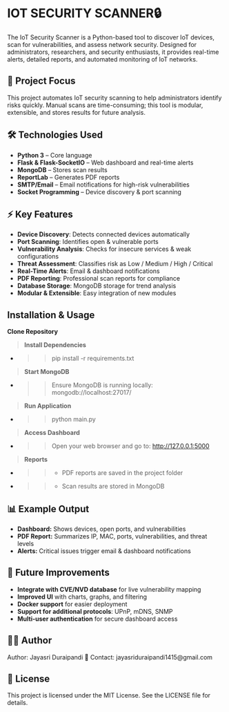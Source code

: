 <h1>IOT SECURITY SCANNER🔒</h1> 

The IoT Security Scanner is a Python-based tool to discover IoT devices, scan for vulnerabilities, and assess network security. Designed for administrators, researchers, and security enthusiasts, it provides real-time alerts, detailed reports, and automated monitoring of IoT networks.

<h2>📌 Project Focus</h2>
This project automates IoT security scanning to help administrators identify risks quickly. Manual scans are time-consuming; this tool is modular, extensible, and stores results for future analysis.

<h2>🛠 Technologies Used</h2>

- **Python 3** – Core language  
- **Flask & Flask-SocketIO** – Web dashboard and real-time alerts  
- **MongoDB** – Stores scan results  
- **ReportLab** – Generates PDF reports  
- **SMTP/Email** – Email notifications for high-risk vulnerabilities  
- **Socket Programming** – Device discovery & port scanning

<h2>⚡ Key Features</h2>

- **Device Discovery**: Detects connected devices automatically  
- **Port Scanning**: Identifies open & vulnerable ports  
- **Vulnerability Analysis**: Checks for insecure services & weak configurations  
- **Threat Assessment**: Classifies risk as Low / Medium / High / Critical  
- **Real-Time Alerts**: Email & dashboard notifications  
- **PDF Reporting**: Professional scan reports for compliance  
- **Database Storage**: MongoDB storage for trend analysis  
- **Modular & Extensible**: Easy integration of new modules

## Installation & Usage


 **Clone Repository**
> **Install Dependencies**
- >> pip install -r requirements.txt
>**Start MongoDB**
- >> Ensure MongoDB is running locally: mongodb://localhost:27017/
>**Run Application**
- >> python main.py
>**Access Dashboard**
- >> Open your web browser and go to: http://127.0.0.1:5000
>**Reports**
- >> - PDF reports are saved in the project folder
- >> - Scan results are stored in MongoDB

<h2>📊 Example Output</h2>

- **Dashboard:** Shows devices, open ports, and vulnerabilities
- **PDF Report:** Summarizes IP, MAC, ports, vulnerabilities, and threat levels
- **Alerts:** Critical issues trigger email & dashboard notifications

<h2>🔮 Future Improvements</h2>

- **Integrate with CVE/NVD database** for live vulnerability mapping  
- **Improved UI** with charts, graphs, and filtering  
- **Docker support** for easier deployment  
- **Support for additional protocols**: UPnP, mDNS, SNMP  
- **Multi-user authentication** for secure dashboard access
  
</details> 

<h2>👨‍💻 Author</h2>
Author: Jayasri Duraipandi
📧 Contact: jayasriduraipandi1415@gmail.com

<h2>📄 License</h2>
This project is licensed under the MIT License. See the LICENSE file for details.

